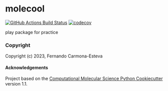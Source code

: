 molecool
==============================
[//]: # (Badges)
[![GitHub Actions Build Status](https://github.com/REPLACE_WITH_OWNER_ACCOUNT/molecool/workflows/CI/badge.svg)](https://github.com/REPLACE_WITH_OWNER_ACCOUNT/molecool/actions?query=workflow%3ACI)
[![codecov](https://codecov.io/gh/REPLACE_WITH_OWNER_ACCOUNT/molecool/branch/main/graph/badge.svg)](https://codecov.io/gh/REPLACE_WITH_OWNER_ACCOUNT/molecool/branch/main)


play package for practice

### Copyright

Copyright (c) 2023, Fernando Carmona-Esteva


#### Acknowledgements
 
Project based on the 
[Computational Molecular Science Python Cookiecutter](https://github.com/molssi/cookiecutter-cms) version 1.1.
